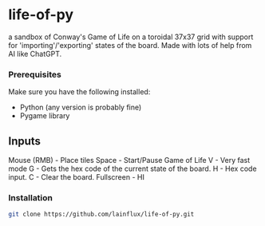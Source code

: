# life-of-py
a sandbox of Conway's Game of Life on a toroidal 37x37 grid with support for 'importing'/'exporting' states of the board. 
Made with lots of help from AI like ChatGPT.


### Prerequisites

Make sure you have the following installed:

- Python (any version is probably fine)
- Pygame library

  
## Inputs
Mouse (RMB) - Place tiles 
Space - Start/Pause Game of Life 
V - Very fast mode 
G - Gets the hex code of the current state of the board. 
H - Hex code input. 
C - Clear the board. 
Fullscreen - HI

### Installation


```bash
git clone https://github.com/lainflux/life-of-py.git

